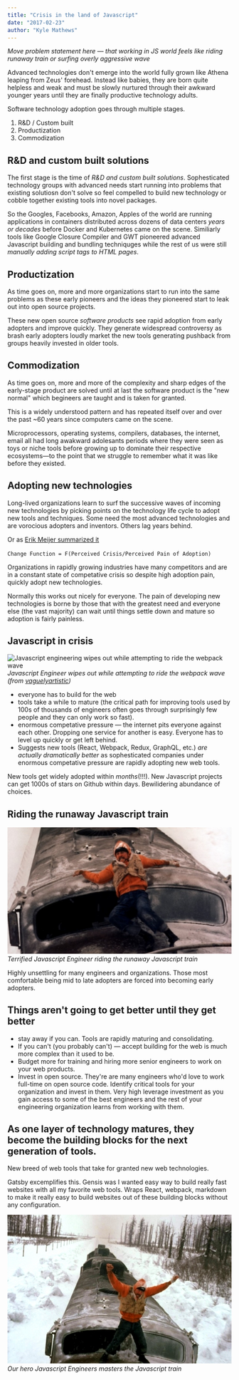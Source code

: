 ```yaml
---
title: "Crisis in the land of Javascript"
date: "2017-02-23"
author: "Kyle Mathews"
---
```


*Move problem statement here — that working in JS world feels like riding runaway
train or surfing overly aggressive wave*

Advanced technologies don't emerge into the world fully grown like
Athena leaping from Zeus' forehead. Instead like babies, they are born
quite helpless and weak and must be slowly nurtured through their
awkward younger years until they are finally productive technology
adults.

Software technology adoption goes through multiple stages.

1. R&D / Custom built
2. Productization
3. Commodization

## R&D and custom built solutions

The first stage is the time of *R&D and custom built solutions*.
Sophesticated technology groups with advanced needs start running into
problems that existing solutiosn don't solve so feel compelled to build
new technology or cobble together existing tools into novel packages.

So the Googles, Facebooks, Amazon, Apples of the world are running
applications in containers distributed across dozens of data centers
*years or decades* before Docker and Kubernetes came on the scene.
Similiarly tools like Google Closure Compiler and GWT pioneered advanced
Javascript building and bundling techniquges while the rest of us were
still *manually adding script tags to HTML pages*.

## Productization

As time goes on, more and more organizations start to run into the same
problems as these early pioneers and the ideas they pioneered start to
leak out into open source projects.

These new open source *software products* see rapid adoption from early adopters
and improve quickly. They generate widespread controversy as brash early
adopters loudly market the new tools generating pushback from groups
heavily invested in older tools.

## Commodization

As time goes on, more and more of the complexity and sharp edges of the
early-stage product are solved until at last the software product is the
"new normal" which begineers are taught and is taken for granted.

This is a widely understood pattern and has repeated itself over and
over the past ~60 years since computers came on the scene.

Microprocessors, operating systems, compilers, databases, the internet,
email all had long awakward adolesants periods where they were seen as
toys or niche tools before growing up to dominate their respective
ecosystems—to the point that we struggle to remember what it was like
before they existed.

## Adopting new technologies

Long-lived organizations learn to surf the successive waves of incoming
new technologies by picking points on the technology life cycle to adopt
new tools and techniques. Some need the most advanced technologies and
are vorocious adopters and inventors. Others lag years behind.

Or as [Erik Meijer summarized
it](http://citeseerx.ist.psu.edu/viewdoc/download?doi=10.1.1.72.868&rep=rep1&type=pdf)

`Change Function = F(Perceived Crisis/Perceived Pain of Adoption)`

Organizations in rapidly growing industries have many competitors and
are in a constant state of competative crisis so despite high adoption
pain, quickly adopt new technologies.

Normally this works out nicely for everyone. The pain of developing new
technologies is borne by those that with the greatest need and everyone
else (the vast majority) can wait until things settle down and mature so
adoption is fairly painless.

## Javascript in crisis

![Javascript engineering wipes out while attempting to ride the webpack
wave](wipeout.jpg)*Javascript Engineer
wipes out while attempting to ride the webpack wave (from
[vaguelyartistic](https://www.flickr.com/photos/vaguelyartistic/292083492/in/photolist-rP1fh-hKfnhu-dPaHGm-dPaJj7-4Qd1rD-7RpZ8K-bpKqSf-bjWsr-5hAmkk-sfv38A-6T5D58-5KmnwF-oajBZ-8ngHVq-dK6r66-8LbLTj-4SdMxB-bmS9Yg-34wrh2-4kA7U9-dhwznJ-cSaLoq-cdkxFu-4bKzqQ-4C5dd4-FNAdm-4pchw3-pxvVkk-9viJ6k-dh6q21-dh6qiH-afqWxP-r1ftrh-9sjyvY-bz2JCe-7rfMDY-5o29iE-9YHVCe-bCEn8t-agcSdt-5K7ENr-a8aUW-qdyYC-5o27jb-bmS9V4-5nWRWg-tGgt7-hT9qL-9YLQmQ-4ZupJg))*

* everyone has to build for the web
* tools take a while to mature (the critical path for improving tools
used by 100s of thousands of engineers often goes through surprisingly
few people and they can only work so fast).
* enormous competative pressure — the internet pits everyone against
each other. Dropping one service for another is easy. Everyone has to level
up quickly or get left behind.
* Suggests new tools (React, Webpack, Redux, GraphQL, etc.) *are
actually dramatically better* as sophesticated companies under enormous
competative pressure are rapidly adopting new web tools.

New tools get widely adopted within *months*(!!!). New Javascript
projects can get 1000s of stars on Github within days. Bewilidering
abundance of choices.

## Riding the runaway Javascript train

![Javascript engineering riding runaway train](runaway-train.jpg)*Terrified Javascript Engineer riding the runaway Javascript train*

Highly unsettling for many engineers and organizations. Those most
comfortable being mid to late adopters are forced into becoming early
adopters.

## Things aren't going to get better until they get better

* stay away if you can. Tools are rapidly maturing and consolidating.
* If you can't (you probably can't) — accept building for the web is
much more complex than it used to be.
* Budget more for training and hiring more senior engineers to work on
your web products.
* Invest in open source. They're are many engineers who'd love to work
full-time on open source code. Identify critical tools for your
organization and invest in them. Very high leverage investment as you
gain access to some of the best engineers and the rest of your
engineering organization learns from working with them.

## As one layer of technology matures, they become the building blocks for the next generation of tools.

New breed of web tools that take for granted new web technologies.

Gatsby excemplifies this. Gensis was I wanted easy way to build
really fast websites with all my favorite web tools. Wraps React,
webpack, markdown to make it really easy to build websites out of these
building blocks without any configuration.

![Javascript engineering masters runaway train](mastered-runaway-train.jpg)*Our hero Javascript Engineers masters the Javascript train*

